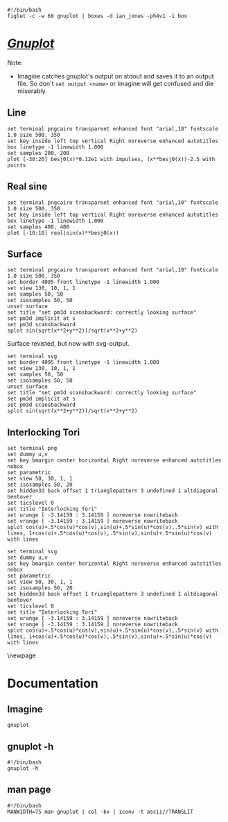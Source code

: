 ```{.shebang im_out="stdout"}
#!/bin/bash
figlet -c -w 60 gnuplot | boxes -d ian_jones -ph4v1 -i box
```


# [*Gnuplot*](http://gnuplot.sourceforge.net)

Note:

- Imagine catches gnuplot's output on stdout and saves it to an output file.
  So don't `set output <name>` or Imagine will get confused and die miserably.


## Line

```{.gnuplot im_out="fcb,img" height=50% caption="Created by GnuPlot"}
set terminal pngcairo transparent enhanced font "arial,10" fontscale 1.0 size 500, 350 
set key inside left top vertical Right noreverse enhanced autotitles box linetype -1 linewidth 1.000
set samples 200, 200
plot [-30:20] besj0(x)*0.12e1 with impulses, (x**besj0(x))-2.5 with points
```

## Real sine

```{.gnuplot im_out="fcb,img" height=50% caption="Created by GnuPlot"}
set terminal pngcairo transparent enhanced font "arial,10" fontscale 1.0 size 500, 350
set key inside left top vertical Right noreverse enhanced autotitles box linetype -1 linewidth 1.000
set samples 400, 400
plot [-10:10] real(sin(x)**besj0(x))
```

## Surface

```{.gnuplot im_out="fcb,img" caption="Another GnuPlot example"}
set terminal pngcairo transparent enhanced font "arial,10" fontscale 1.0 size 500, 350 
set border 4095 front linetype -1 linewidth 1.000
set view 130, 10, 1, 1
set samples 50, 50
set isosamples 50, 50
unset surface
set title "set pm3d scansbackward: correctly looking surface" 
set pm3d implicit at s
set pm3d scansbackward
splot sin(sqrt(x**2+y**2))/sqrt(x**2+y**2)
```

Surface revisted, but now with svg-output.

```{.gnuplot im_out="fcb,img" im_fmt="svg" caption="Surface via svg"}
set terminal svg
set border 4095 front linetype -1 linewidth 1.000
set view 130, 10, 1, 1
set samples 50, 50
set isosamples 50, 50
unset surface
set title "set pm3d scansbackward: correctly looking surface" 
set pm3d implicit at s
set pm3d scansbackward
splot sin(sqrt(x**2+y**2))/sqrt(x**2+y**2)
```

## Interlocking Tori

```{.gnuplot im_fmt="png" im_out="fcb,img" caption="Gnuplot's interlocking Tori example"}
set terminal png
set dummy u,v
set key bmargin center horizontal Right noreverse enhanced autotitles nobox
set parametric
set view 50, 30, 1, 1
set isosamples 50, 20
set hidden3d back offset 1 trianglepattern 3 undefined 1 altdiagonal bentover
set ticslevel 0
set title "Interlocking Tori" 
set urange [ -3.14159 : 3.14159 ] noreverse nowriteback
set vrange [ -3.14159 : 3.14159 ] noreverse nowriteback
splot cos(u)+.5*cos(u)*cos(v),sin(u)+.5*sin(u)*cos(v),.5*sin(v) with lines, 1+cos(u)+.5*cos(u)*cos(v),.5*sin(v),sin(u)+.5*sin(u)*cos(v) with lines
```

```{.gnuplot im_fmt="svg" im_out="fcb,img" caption="Gnuplot's interlocking Tori example"}
set terminal svg
set dummy u,v
set key bmargin center horizontal Right noreverse enhanced autotitles nobox
set parametric
set view 50, 30, 1, 1
set isosamples 50, 20
set hidden3d back offset 1 trianglepattern 3 undefined 1 altdiagonal bentover
set ticslevel 0
set title "Interlocking Tori" 
set urange [ -3.14159 : 3.14159 ] noreverse nowriteback
set vrange [ -3.14159 : 3.14159 ] noreverse nowriteback
splot cos(u)+.5*cos(u)*cos(v),sin(u)+.5*sin(u)*cos(v),.5*sin(v) with lines, 1+cos(u)+.5*cos(u)*cos(v),.5*sin(v),sin(u)+.5*sin(u)*cos(v) with lines
```

\newpage

# Documentation

## Imagine

```imagine
gnuplot
```

## gnuplot -h

```{.shebang im_out="stdout"}
#!/bin/bash
gnuplot -h
```

## man page

```{.shebang im_out="stdout"}
#!/bin/bash
MANWIDTH=75 man gnuplot | col -bx | iconv -t ascii//TRANSLIT
```
